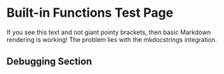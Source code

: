 # Built-in Functions Test Page

If you see this text and not giant pointy brackets, then basic Markdown rendering is working!
The problem lies with the mkdocstrings integration.

## Debugging Section
